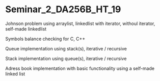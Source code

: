 # Seminar_2_DA256B_HT_19

Johnson problem using arraylist, linkedlist with iterator, 
withoul iterator, self-made linkedlist

Symbols balance checking for C, C++

Queue implementation using stack(s), iterative / recursive

Stack implementation using queue(s), iterative / recursive

Adress book implementation with basic 
functionality using a self-made linked list

